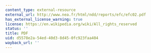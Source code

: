 ```yaml
---
content_type: external-resource
external_url: http://www.nea.fr/html/ndd/reports/efc/efc02.pdf
has_external_license_warning: true
license: https://en.wikipedia.org/wiki/All_rights_reserved
status: ''
title: PDF
uid: d5578e2a-54ed-40d3-8d45-0fc923faa404
wayback_url: ''
---
```

